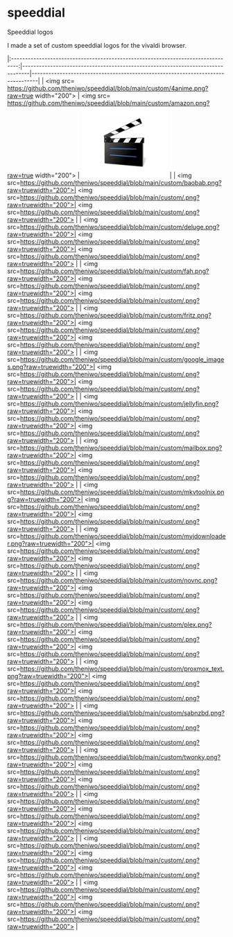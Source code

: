 # speeddial
Speeddial logos

I made a set of custom speeddial logos for the vivaldi browser.

|:--------------------------------------------------------------------------------:|--------------------------------------------------------------------------------|--------------------------------------------------------------------------------|
| <img src= https://github.com/theniwo/speeddial/blob/main/custom/4anime.png?raw=true width="200"> | <img src= https://github.com/theniwo/speeddial/blob/main/custom/amazon.png?raw=true width="200"> | <img src=https://github.com/theniwo/speeddial/blob/main/custom/avidemux.png width="200"> |
| <img src=https://github.com/theniwo/speeddial/blob/main/custom/baobab.png?raw=truewidth="200">| <img src=https://github.com/theniwo/speeddial/blob/main/custom/.png?raw=truewidth="200">| <img src=https://github.com/theniwo/speeddial/blob/main/custom/.png?raw=truewidth="200">                                                                 |
| <img src=https://github.com/theniwo/speeddial/blob/main/custom/deluge.png?raw=truewidth="200">| <img src=https://github.com/theniwo/speeddial/blob/main/custom/.png?raw=truewidth="200">| <img src=https://github.com/theniwo/speeddial/blob/main/custom/.png?raw=truewidth="200">                                                                 |
| <img src=https://github.com/theniwo/speeddial/blob/main/custom/fah.png?raw=truewidth="200">| <img src=https://github.com/theniwo/speeddial/blob/main/custom/.png?raw=truewidth="200">| <img src=https://github.com/theniwo/speeddial/blob/main/custom/.png?raw=truewidth="200">                                                                 |
| <img src=https://github.com/theniwo/speeddial/blob/main/custom/fritz.png?raw=truewidth="200">| <img src=https://github.com/theniwo/speeddial/blob/main/custom/.png?raw=truewidth="200">| <img src=https://github.com/theniwo/speeddial/blob/main/custom/.png?raw=truewidth="200">                                                                 |
| <img src=https://github.com/theniwo/speeddial/blob/main/custom/google_images.png?raw=truewidth="200">| <img src=https://github.com/theniwo/speeddial/blob/main/custom/.png?raw=truewidth="200">| <img src=https://github.com/theniwo/speeddial/blob/main/custom/.png?raw=truewidth="200">                                                                 |
| <img src=https://github.com/theniwo/speeddial/blob/main/custom/jellyfin.png?raw=truewidth="200">| <img src=https://github.com/theniwo/speeddial/blob/main/custom/.png?raw=truewidth="200">| <img src=https://github.com/theniwo/speeddial/blob/main/custom/.png?raw=truewidth="200">                                                                 |
| <img src=https://github.com/theniwo/speeddial/blob/main/custom/mailbox.png?raw=truewidth="200">| <img src=https://github.com/theniwo/speeddial/blob/main/custom/.png?raw=truewidth="200">| <img src=https://github.com/theniwo/speeddial/blob/main/custom/.png?raw=truewidth="200">                                                                 |
| <img src=https://github.com/theniwo/speeddial/blob/main/custom/mkvtoolnix.png?raw=truewidth="200">| <img src=https://github.com/theniwo/speeddial/blob/main/custom/.png?raw=truewidth="200">| <img src=https://github.com/theniwo/speeddial/blob/main/custom/.png?raw=truewidth="200">                                                                 |
| <img src=https://github.com/theniwo/speeddial/blob/main/custom/myjdownloader.png?raw=truewidth="200">| <img src=https://github.com/theniwo/speeddial/blob/main/custom/.png?raw=truewidth="200">| <img src=https://github.com/theniwo/speeddial/blob/main/custom/.png?raw=truewidth="200">                                                                 |
| <img src=https://github.com/theniwo/speeddial/blob/main/custom/novnc.png?raw=truewidth="200">| <img src=https://github.com/theniwo/speeddial/blob/main/custom/.png?raw=truewidth="200">| <img src=https://github.com/theniwo/speeddial/blob/main/custom/.png?raw=truewidth="200">                                                                 |
| <img src=https://github.com/theniwo/speeddial/blob/main/custom/plex.png?raw=truewidth="200">| <img src=https://github.com/theniwo/speeddial/blob/main/custom/.png?raw=truewidth="200">| <img src=https://github.com/theniwo/speeddial/blob/main/custom/.png?raw=truewidth="200">                                                                 |
| <img src=https://github.com/theniwo/speeddial/blob/main/custom/proxmox_text.png?raw=truewidth="200">| <img src=https://github.com/theniwo/speeddial/blob/main/custom/.png?raw=truewidth="200">| <img src=https://github.com/theniwo/speeddial/blob/main/custom/.png?raw=truewidth="200">                                                                 |
| <img src=https://github.com/theniwo/speeddial/blob/main/custom/sabnzbd.png?raw=truewidth="200">| <img src=https://github.com/theniwo/speeddial/blob/main/custom/.png?raw=truewidth="200">| <img src=https://github.com/theniwo/speeddial/blob/main/custom/.png?raw=truewidth="200">                                                                 |
| <img src=https://github.com/theniwo/speeddial/blob/main/custom/twonky.png?raw=truewidth="200">| <img src=https://github.com/theniwo/speeddial/blob/main/custom/.png?raw=truewidth="200">| <img src=https://github.com/theniwo/speeddial/blob/main/custom/.png?raw=truewidth="200">                                                                 |
| <img src=https://github.com/theniwo/speeddial/blob/main/custom/.png?raw=truewidth="200">| <img src=https://github.com/theniwo/speeddial/blob/main/custom/.png?raw=truewidth="200">| <img src=https://github.com/theniwo/speeddial/blob/main/custom/.png?raw=truewidth="200">                                                                 |
| <img src=https://github.com/theniwo/speeddial/blob/main/custom/.png?raw=truewidth="200">| <img src=https://github.com/theniwo/speeddial/blob/main/custom/.png?raw=truewidth="200">| <img src=https://github.com/theniwo/speeddial/blob/main/custom/.png?raw=truewidth="200">                                                                 |
| <img src=https://github.com/theniwo/speeddial/blob/main/custom/.png?raw=truewidth="200">| <img src=https://github.com/theniwo/speeddial/blob/main/custom/.png?raw=truewidth="200">| <img src=https://github.com/theniwo/speeddial/blob/main/custom/.png?raw=truewidth="200">                                                                 |
